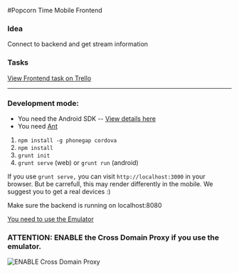 #Popcorn Time Mobile Frontend

### Idea
Connect to backend and get stream information

### Tasks
[View Frontend task on Trello](https://trello.com/c/Brq3YC39/68-psd-html-mobile-app-urgent)

***

### Development mode:

* You need the Android SDK -- [View details here](http://developer.android.com/sdk/index.html)
* You need [Ant](http://ant.apache.org/)

 1. `npm install -g phonegap cordova `
 2. `npm install`
 3. `grunt init`
 4. `grunt serve` (web) or `grunt run` (android)

If you use `grunt serve,` you can visit `http://localhost:3000` in your browser. But be carrefull, this may render differently in the mobile. We suggest you to get a real devices :)

Make sure the backend is running on localhost:8080

[You need to use the Emulator](http://emulate.phonegap.com/?url=localhost:3000&platform=cordova-2.0.0)

### ATTENTION: ENABLE the Cross Domain Proxy if you use the emulator.

![ENABLE Cross Domain Proxy](http://i.imgur.com/2AgnoeC.png)
